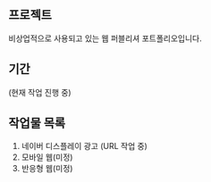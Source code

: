 ## 프로젝트 
비상업적으로 사용되고 있는 웹 퍼블리셔 포트폴리오입니다.

## 기간
(현재 작업 진행 중)

## 작업물 목록
1. 네이버 디스플레이 광고 (URL 작업 중)
2. 모바일 웹(미정)
3. 반응형 웹(미정)
